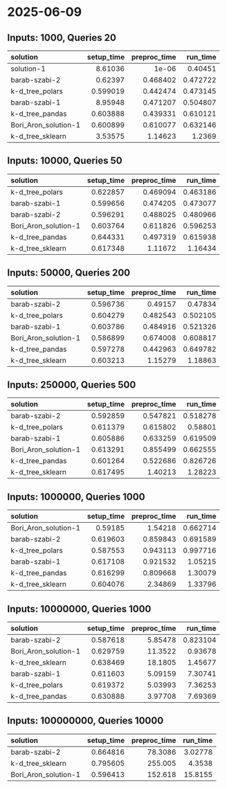 # 2025-06-09

## Inputs: 1000, Queries 20

| solution             |   setup_time |   preproc_time |   run_time |
|:---------------------|-------------:|---------------:|-----------:|
| solution-1           |     8.61036  |       1e-06    |   0.40451  |
| barab-szabi-2        |     0.62397  |       0.468402 |   0.472722 |
| k-d_tree_polars      |     0.599019 |       0.442474 |   0.473145 |
| barab-szabi-1        |     8.95948  |       0.471207 |   0.504807 |
| k-d_tree_pandas      |     0.603888 |       0.439331 |   0.610121 |
| Bori_Aron_solution-1 |     0.600899 |       0.610077 |   0.632146 |
| k-d_tree_sklearn     |     3.53575  |       1.14623  |   1.2369   |

## Inputs: 10000, Queries 50

| solution             |   setup_time |   preproc_time |   run_time |
|:---------------------|-------------:|---------------:|-----------:|
| k-d_tree_polars      |     0.622857 |       0.469094 |   0.463186 |
| barab-szabi-1        |     0.599656 |       0.474205 |   0.473077 |
| barab-szabi-2        |     0.596291 |       0.488025 |   0.480966 |
| Bori_Aron_solution-1 |     0.603764 |       0.611826 |   0.596253 |
| k-d_tree_pandas      |     0.644331 |       0.497319 |   0.615938 |
| k-d_tree_sklearn     |     0.617348 |       1.11672  |   1.16434  |

## Inputs: 50000, Queries 200

| solution             |   setup_time |   preproc_time |   run_time |
|:---------------------|-------------:|---------------:|-----------:|
| barab-szabi-2        |     0.596736 |       0.49157  |   0.47834  |
| k-d_tree_polars      |     0.604279 |       0.482543 |   0.502105 |
| barab-szabi-1        |     0.603786 |       0.484916 |   0.521326 |
| Bori_Aron_solution-1 |     0.586899 |       0.674008 |   0.608817 |
| k-d_tree_pandas      |     0.597278 |       0.442963 |   0.649782 |
| k-d_tree_sklearn     |     0.603213 |       1.15279  |   1.18863  |

## Inputs: 250000, Queries 500

| solution             |   setup_time |   preproc_time |   run_time |
|:---------------------|-------------:|---------------:|-----------:|
| barab-szabi-2        |     0.592859 |       0.547821 |   0.518278 |
| k-d_tree_polars      |     0.611379 |       0.615802 |   0.58801  |
| barab-szabi-1        |     0.605886 |       0.633259 |   0.619509 |
| Bori_Aron_solution-1 |     0.613291 |       0.855499 |   0.662555 |
| k-d_tree_pandas      |     0.601264 |       0.522686 |   0.826726 |
| k-d_tree_sklearn     |     0.617495 |       1.40213  |   1.28223  |

## Inputs: 1000000, Queries 1000

| solution             |   setup_time |   preproc_time |   run_time |
|:---------------------|-------------:|---------------:|-----------:|
| Bori_Aron_solution-1 |     0.59185  |       1.54218  |   0.662714 |
| barab-szabi-2        |     0.619603 |       0.859843 |   0.691589 |
| k-d_tree_polars      |     0.587553 |       0.943113 |   0.997716 |
| barab-szabi-1        |     0.617108 |       0.921532 |   1.05215  |
| k-d_tree_pandas      |     0.616299 |       0.809668 |   1.30079  |
| k-d_tree_sklearn     |     0.604076 |       2.34869  |   1.33796  |

## Inputs: 10000000, Queries 1000

| solution             |   setup_time |   preproc_time |   run_time |
|:---------------------|-------------:|---------------:|-----------:|
| barab-szabi-2        |     0.587618 |        5.85478 |   0.823104 |
| Bori_Aron_solution-1 |     0.629759 |       11.3522  |   0.93678  |
| k-d_tree_sklearn     |     0.638469 |       18.1805  |   1.45677  |
| barab-szabi-1        |     0.611603 |        5.09159 |   7.30741  |
| k-d_tree_polars      |     0.619372 |        5.03993 |   7.36253  |
| k-d_tree_pandas      |     0.630888 |        3.97708 |   7.69369  |

## Inputs: 100000000, Queries 10000

| solution             |   setup_time |   preproc_time |   run_time |
|:---------------------|-------------:|---------------:|-----------:|
| barab-szabi-2        |     0.664816 |        78.3086 |    3.02778 |
| k-d_tree_sklearn     |     0.795605 |       255.005  |    4.3538  |
| Bori_Aron_solution-1 |     0.596413 |       152.618  |   15.8155  |